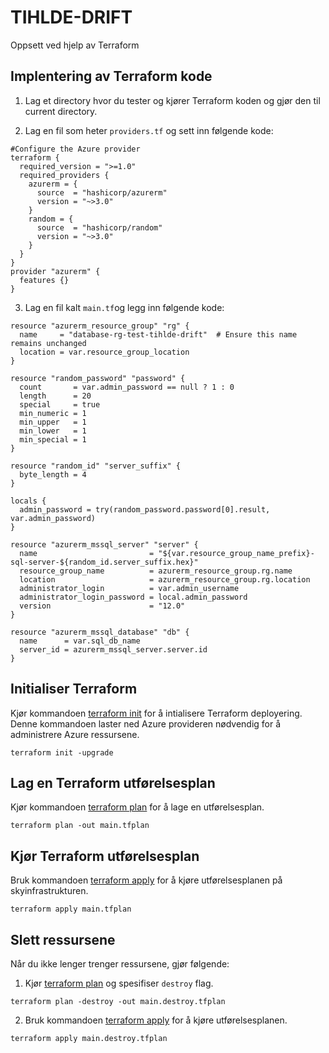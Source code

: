 # TIHLDE-DRIFT
Oppsett ved hjelp av Terraform



## Implentering av Terraform kode 
1. Lag et directory hvor du tester og kjører Terraform koden og gjør den til current directory.

2. Lag en fil som heter `providers.tf` og sett inn følgende kode:

```hcl
#Configure the Azure provider
terraform {
  required_version = ">=1.0"
  required_providers {
    azurerm = {
      source  = "hashicorp/azurerm"
      version = "~>3.0"
    }
    random = {
      source  = "hashicorp/random"
      version = "~>3.0"
    }
  }
}
provider "azurerm" {
  features {}
}
```

3. Lag en fil kalt `main.tf`og legg inn følgende kode: 
```hcl
resource "azurerm_resource_group" "rg" {
  name     = "database-rg-test-tihlde-drift"  # Ensure this name remains unchanged
  location = var.resource_group_location
}

resource "random_password" "password" {
  count       = var.admin_password == null ? 1 : 0
  length      = 20
  special     = true
  min_numeric = 1
  min_upper   = 1
  min_lower   = 1
  min_special = 1
}

resource "random_id" "server_suffix" {
  byte_length = 4
}

locals {
  admin_password = try(random_password.password[0].result, var.admin_password)
}

resource "azurerm_mssql_server" "server" {
  name                         = "${var.resource_group_name_prefix}-sql-server-${random_id.server_suffix.hex}"
  resource_group_name          = azurerm_resource_group.rg.name
  location                     = azurerm_resource_group.rg.location
  administrator_login          = var.admin_username
  administrator_login_password = local.admin_password
  version                      = "12.0"
}

resource "azurerm_mssql_database" "db" {
  name      = var.sql_db_name
  server_id = azurerm_mssql_server.server.id
}
```


## Initialiser Terraform
Kjør kommandoen [terraform init](https://developer.hashicorp.com/terraform/cli/commands/init) for å intialisere Terraform deployering. Denne kommandoen laster ned Azure provideren nødvendig for å administrere Azure ressursene.
```hcl
terraform init -upgrade

```

## Lag en Terraform utførelsesplan 

Kjør kommandoen [terraform plan](https://www.terraform.io/docs/commands/plan.html) for å lage en utførelsesplan.

```hcl
terraform plan -out main.tfplan
```

## Kjør Terraform utførelsesplan

Bruk kommandoen [terraform apply](https://www.terraform.io/docs/commands/apply.html) for å kjøre utførelsesplanen på skyinfrastrukturen. 

```hcl
terraform apply main.tfplan
```

## Slett ressursene
Når du ikke lenger trenger ressursene, gjør følgende:

1. Kjør [terraform plan](https://www.terraform.io/docs/commands/plan.html) og spesifiser ```destroy``` flag.
```hcl
terraform plan -destroy -out main.destroy.tfplan
```
2. Bruk kommandoen [terraform apply](https://www.terraform.io/docs/commands/apply.html) for å kjøre utførelsesplanen.
```hcl
terraform apply main.destroy.tfplan
```